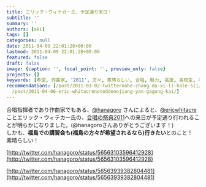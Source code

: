 ```yaml
---
title: エリック・ウィテカー氏、予定通り来日！
subtitle: ''
summary: ''
authors: [aki]
tags: []
categories: null
date: 2011-04-09 22:01:28+00:00
lastmod: 2011-04-09 22:01:28+00:00
featured: false
draft: false
image: {caption: '', focal_point: '', preview_only: false}
projects: []
keywords: [希望, 作曲家, '2011', 方々, 素晴らしい, 合唱, 魅力, 高速, 高校生, 高校]
recommendations: [/post/2011-03-02-twitternohe-chang-da-xi-li-hale-sii/, /post/2012-01-01-2011-in-review/,
  /post/2011-04-06-eric-whitacrenoteddenojiang-yan-gagong-kai/]
---
```

合唱指揮者であり作曲家でもある、[@hanagoro](http://twitter.com/hanagoro) さんによると、[@ericwhitacre](http://twitter.com/ericwhitacre) ことエリック・ウィテカー氏の、[合唱の祭典2011](https://www.google.com/calendar/b/0/render?eid=cHBocDdpdGRsMHNhZzZoM280aXRvNDdiZGsgYWNhcHBlbGxhLmV2ZW50QG0&gsessionid=OK&sf=true&output=xml)への来日が予定通り行われることが明らかになりました。(@hanagoroさんありがとうございます！)  
しかも、**福島での講習会も(福島の方々が希望されるなら)行きたい**とのこと！  
素晴らしい！

[http://twitter.com/hanagoro/status/56563103596412928](http://twitter.com/hanagoro/status/56563103596412928)

[http://twitter.com/hanagoro/status/56563939382804481](http://twitter.com/hanagoro/status/56563939382804481)


